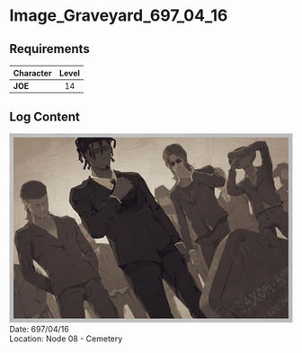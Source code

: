 # Image_Graveyard_697_04_16
## Requirements
|Character|Level|
|---------|:---:|
|**JOE**  | 14  |

## Log Content
![jos1701.png](./attachments/jos1701.png)
Date: 697/04/16<br>
Location: Node 08 \- Cemetery
